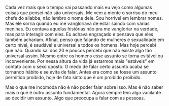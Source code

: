 
Cada vez mais que o tempo vai passando mais eu vejo como algumas coisas que pensei não são universais. Me vem a mente o sorriso do meu chefe do aliabba, não lembro o nome dele. Sou horrível em lembrar nomes. Mas ele sorria quando eu me vangloriava de estar saindo com várias meninas. Eu contava aquelas histórias não pra me vangloriar na verdade, mas para interagir com eles. Eu achava engraçado e pensava que eles também achariam. Afinal, penso que falando de mulheres e sexualidade em certo nível, é saudável e universal a todos os homens. Mas hoje percebi que não. Quando saí dos 20 e poucos percebi que não existe algo tão universal assim. Mesmo entre os homens esse assunto se torna  evitável ou inconveniente. Por nessa altura da vida já estarmos mais "estáveis"  em contato com o sexo oposto. O medo de falar certo assunto acaba se tornando hábito e se evita de falar. Antes era como se fosse um assunto permitido proibido, hoje de fato sinto que é um proibido proibido.

Mas o que me incomoda não é não poder falar sobre isso. Mas é não saber mais o que é outro assunto fundamental. Agora sempre tem algo vacilante ao decidir um assunto. Algo que preocupa a falar com as pessoas. 